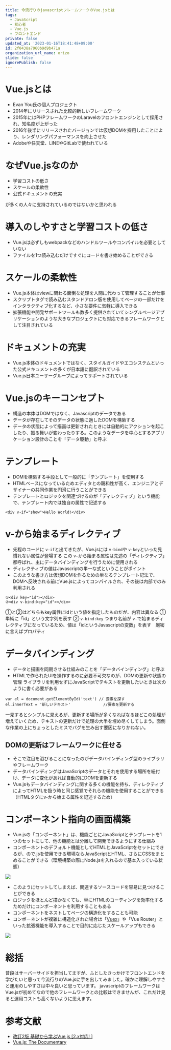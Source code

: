 ```yaml
---
title: 今流行りのjavascriptフレームワークのVue.jsとは
tags:
  - JavaScript
  - 初心者
  - Vue.js
  - フロントエンド
private: false
updated_at: '2023-01-16T18:41:48+09:00'
id: 2f0438a7960b9d9b471a
organization_url_name: orizo
slide: false
ignorePublish: false
---
```

# Vue.jsとは
- Evan You氏の個人プロジェクト
- 2014年にリリースされた比較的新しいフレームワーク
- 2015年にはPHPフレームワークのLaravelのフロントエンジンとして採用され、知名度が上がった
- 2016年後半にリリースされたバージョンでは仮想DOMを採用したことにより、レンダリングパフォーマンスを向上させた
- Adobeや任天堂、LINEやGitLabで使われている

# なぜVue.jsなのか
- 学習コストの低さ
- スケールの柔軟性
- 公式ドキュメントの充実

が多くの人々に支持されているのではないかと思われる

# 導入のしやすさと学習コストの低さ
- Vue.jsは必ずしもwebpackなどのハンドルツールやコンパイルを必要としていない
- ファイルを1つ読み込むだけですぐにコードを書き始めることができる

# スケールの柔軟性
- Vue.js本体はviewに関わる面倒な処理を人間に代わって管理することが仕事
- スクリプトタグで読み込むスタンドアロン版を使用してページの一部だけをインタラクティブ化するなど、小さな要件に気軽に導入できる
- 拡張機能や開発サポートツールも数多く提供されていてシングルページアプリケーションのような大きなプロジェクトにも対応できるフレームワークとして注目されている

# ドキュメントの充実
- Vue.js本体のドキュメントではなく、スタイルガイドやエコシステムといった公式ドキュメントの多くが日本語に翻訳されている
- Vue.js日本ユーザーグループによってサポートされている

# Vue.jsのキーコンセプト
- 構造の本体はDOMではなく、Javascriptのデータである
- データが存在してそのデータの状態に適したDOMを構築する
- データの状態によって描画は更新されたときには自動的にアクションを起こしたり、振る舞いが変わったりする。このようなデータを中心とするアプリケーション設計のことを「データ駆動」と呼ぶ

# テンプレート
- DOMを構築する手段として一般的に「テンプレート」を使用する
- HTMLベースになっているためエディタとの親和性が高く、エンジニアとデザイナーの共同作業を円滑に行うことができる
- テンプレートとロジックを関連づけるのが「ディレクティブ」という機能で、テンプレート内では独自の属性で記述する

```
<div v-if="show">Hello World!</div>
```

# v-から始まるディレクティブ
- 先程のコードに `v-if`と出てきたが、Vue.jsには `v-bind`や `v-key`といった見慣れない属性が登場する この `v-`から始まる属性は先述の「ディレクティブ」都呼ばれ、主にデータバインディングを行うために使用される
- ディレクティブの値はJavascriptの単一な式ということがポイント
- このような書き方は仮想DOMを作るための単なるテンプレート記法で、DOMへ反映される前にVue.jsによってコンパイルされ、その後は内部でのみ利用される

```
①<div key="id"></div>
②<div v-bind:key="id"></div>
```
①と②はどちらもkey属性にidという値を指定したものだが、内容は異なる
① 単純に「id」という文字列を表す
② `v-bind:key` つまり名前が `v-`で始まるディレクティブになっているため、値は「idというJavascriptの変数」を表す　厳密に言えばプロパティ

# データバインディング
- データと描画を同期させる仕組みのことを「データバインディング」と呼ぶ
- HTMLで作られたUIを操作するのに必要不可欠なのが、DOMの更新や状態の管理
ライブラリを利用せずにJavaScriptでテキストを更新したいときは次のように書く必要がある

```
var el = document.getElementById('text') // 要素を探す
el.innerText = '新しいテキスト' 　　　　　　　　//要素を更新する
```
一見するとシンプルに見えるが、更新する場所が多くなればなるほどこの処理が増えていくため、テキストの更新だけで処理の大半を埋め尽くしてしまう。面倒な作業の上にちょっとしたミスでバグを生み出す要因になりかねない。

## DOMの更新はフレームワークに任せる
- そこで注目を浴びることになったのがデータバインディング型のライブラリやフレームワーク
- データバインディングはJavaScriptのデータとそれを使用する場所を紐付け、データに変化があれば自動的にDOMを更新する
- Vue.jsもデータバインディングに関する多くの機能を持ち、ディレクティブによってHTMLを扱う時と同じ感覚でそれらの機能を使用することができる（HTMLタグにv-から始まる属性を記述するため）

# コンポーネント指向の画面構築
- Vue.jsの「コンポーネント」は、機能ごとにJavaScriptとテンプレートを1つのセットにして、他の機能とは分離して開発できるようにする仕組み
- コンポーネントのデフォルト機能としてHTMLとJavaScriptをセットにできるが、ので.jsを使用できる環境ならJavaScriptとHTML、さらにCSSをまとめることができる（環境構築の際にNode.jsを入れるので基本入っている状態）

![](https://storage.googleapis.com/zenn-user-upload/6ur17gst4kc9dh7liuugu2864zcu)

- このようにセットしてしまえば、関連するソースコードを容易に見つけることができる
- ロジックをほとんど描かなくても、単にHTMLのコーディングを効率化するためだけにコンポーネントを利用することもある
- コンポーネントをネストしてページの構造化をすることも可能
- コンポーネントが複雑に構造化された場合は「[Vuex](https://zenn.dev/t1k2a_love_game/articles/f9a60abd4f6661)」や「Vue Router」といった拡張機能を導入することで目的に応じたスケールアップもできる

![](https://storage.googleapis.com/zenn-user-upload/omjyv289ojibuh61cjqgeoyli26d)

# 総括
普段はサーバーサイドを担当してますが、ふとしたきっかけでフロントエンドを学びたいと思って今流行りのVue.jsに手を出してみました。確かに理解しやすさと運用のしやすさは中々良いと思っています。
javascriptのフレームワークはVue.jsが初めてなので他のフレームワークとの比較はできませんが、これだけ見ると運用コストも高くないように思えます。

# 参考文献
- [改訂2版 基礎から学ぶVue.js [2.x対応! ]](https://www.amazon.co.jp/%E6%94%B9%E8%A8%822%E7%89%88-%E5%9F%BA%E7%A4%8E%E3%81%8B%E3%82%89%E5%AD%A6%E3%81%B6Vue-js-2-x%E5%AF%BE%E5%BF%9C-mio/dp/4863543239/ref=as_li_ss_tl?ie=UTF8&linkCode=sl1&tag=cubix-22&linkId=c81b1475d7e571a98a525dc261bf5a12&language=ja_JP)
- [Vue.js: The Documentary](https://www.youtube.com/watch?v=OrxmtDw4pVI&t=924s&ab_channel=Honeypot)
